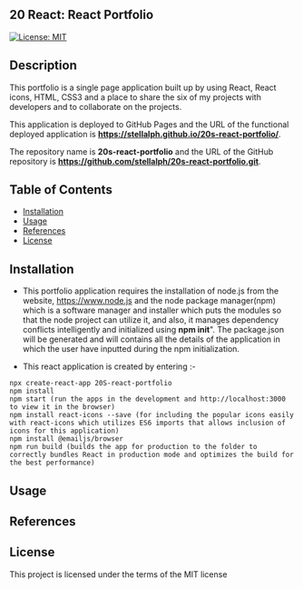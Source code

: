 ## 20 React: React Portfolio

[![License: MIT](https://img.shields.io/badge/License-MIT-yellow.svg)](https://opensource.org/licenses/MIT)

## Description

This portfolio is a single page application built up by using React, React icons, HTML, CSS3 and a place to share the six of my projects with developers and to collaborate on the projects.

This application is deployed to GitHub Pages and the URL of the functional deployed application is **https://stellalph.github.io/20s-react-portfolio/**.

The repository name is **20s-react-portfolio** and the URL of the GitHub repository is **https://github.com/stellalph/20s-react-portfolio.git**.

## Table of Contents

- [Installation](#installation)
- [Usage](#usage)
- [References](#references)
- [License](#license)

## Installation

- This portfolio application requires the installation of node.js from the website, https://www.node.js and the node package manager(npm) which is a software manager and installer which puts the modules so that the node project can utilize it, and also, it manages dependency conflicts intelligently and initialized using **npm init**". The package.json will be generated and will contains all the details of the application in which the user have inputted during the npm initialization.

- This react application is created by entering :-

```
npx create-react-app 20S-react-portfolio
npm install
npm start (run the apps in the development and http://localhost:3000 to view it in the browser)
npm install react-icons --save (for including the popular icons easily with react-icons which utilizes ES6 imports that allows inclusion of icons for this application)
npm install @emailjs/browser
npm run build (builds the app for production to the folder to correctly bundles React in production mode and optimizes the build for the best performance)
```



## Usage

## References

## License

This project is licensed under the terms of the MIT license
